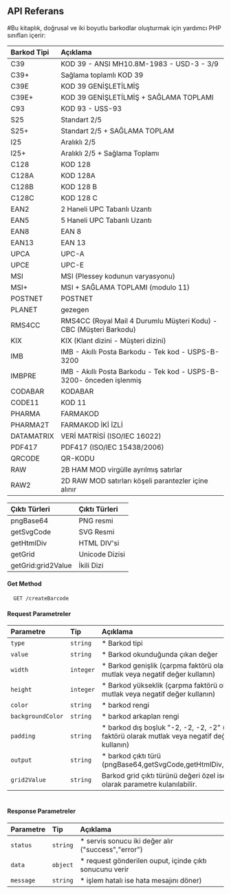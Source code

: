 

## API Referans


#Bu kitaplık, doğrusal ve iki boyutlu barkodlar oluşturmak için yardımcı PHP sınıfları içerir:

| Barkod Tipi | Açıklama     |
| :-------- | :------- |
|C39 | KOD 39 - ANSI MH10.8M-1983 - USD-3 - 3/9|
|C39+ | Sağlama toplamlı KOD 39|
|C39E | KOD 39 GENİŞLETİLMİŞ|
|C39E+ | KOD 39 GENİŞLETİLMİŞ + SAĞLAMA TOPLAMI|
|C93 | KOD 93 - USS-93|
|S25 | Standart 2/5|
|S25+ | Standart 2/5 + SAĞLAMA TOPLAM|
|I25 | Aralıklı 2/5|
|I25+ | Aralıklı 2/5 + Sağlama Toplamı|
|C128 | KOD 128|
|C128A | KOD 128A|
|C128B | KOD 128 B|
|C128C | KOD 128 C|
|EAN2 | 2 Haneli UPC Tabanlı Uzantı|
|EAN5 | 5 Haneli UPC Tabanlı Uzantı|
|EAN8 | EAN 8|
|EAN13 | EAN 13|
|UPCA | UPC-A|
|UPCE | UPC-E|
|MSI | MSI (Plessey kodunun varyasyonu)|
|MSI+ | MSI + SAĞLAMA TOPLAMI (modulo 11)|
|POSTNET | POSTNET|
|PLANET | gezegen|
|RMS4CC | RMS4CC (Royal Mail 4 Durumlu Müşteri Kodu) - CBC (Müşteri Barkodu)|
|KIX | KIX (Klant dizini - Müşteri dizini)|
|IMB | IMB - Akıllı Posta Barkodu - Tek kod - USPS-B-3200|
|IMBPRE | IMB - Akıllı Posta Barkodu - Tek kod - USPS-B-3200- önceden işlenmiş|
|CODABAR | KODABAR|
|CODE11 | KOD 11|
|PHARMA | FARMAKOD|
|PHARMA2T | FARMAKOD İKİ İZLİ|
|DATAMATRIX | VERİ MATRİSİ (ISO/IEC 16022)|
|PDF417 | PDF417 (ISO/IEC 15438/2006)|
|QRCODE | QR-KODU|
|RAW | 2B HAM MOD virgülle ayrılmış satırlar|
|RAW2 | 2D RAW MOD satırları köşeli parantezler içine alınır|


| Çıktı Türleri| Çıktı Türleri |
|  :--------  | :-------- |
|pngBase64|PNG resmi|
|getSvgCode|SVG Resmi|
|getHtmlDiv|HTML DIV'si|
|getGrid|Unicode Dizisi|
|getGrid:grid2Value|İkili Dizi|

#### Get Method

```http
  GET /createBarcode
```


#### Request Parametreler

| Parametre | Tip      | Açıklama                |
| :-------- | :-------  | :------------------------- |
| `type`    | `string`  | * Barkod tipi  |
| `value`   | `string`  | * Barkod okunduğunda çıkan değer  |
| `width`   | `integer` | * Barkod genişlik (çarpma faktörü olarak mutlak veya negatif değer kullanın) |
| `height`  | `integer` | * Barkod yükseklik (çarpma faktörü olarak mutlak veya negatif değer kullanın)|
| `color`   | `string`  | * barkod rengi|
| `backgroundColor` | `string` | * barkod arkaplan rengi |
| `padding` | `string` | * barkod dış boşluk "-2, -2, -2, -2" (çarpma faktörü olarak mutlak veya negatif değer kullanın) |
| `output`          | `string` | * barkod çıktı türü (pngBase64,getSvgCode,getHtmlDiv,getGrid)|
| `grid2Value`    | `string` | Barkod grid çıktı türünü değeri özel ise ek olarak parametre kulanılabilir. |



#

#### Response Parametreler

| Parametre | Tip      | Açıklama                |
| :-------- | :-------  | :------------------------- |
| `status`    | `string`  | * servis sonucu iki değer alır ("success","error")  |
| `data`   | `object`  | * request gönderilen ouput, içinde çıktı sonucunu verir |
| `message`   | `string` | * işlem hatalı ise hata mesajını döner) |

